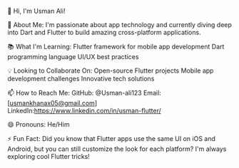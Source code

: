 👋 Hi, I'm Usman Ali!

🚀 About Me:
I'm passionate about app technology and currently diving deep into Dart and Flutter to build amazing cross-platform applications.

📚 What I'm Learning:
Flutter framework for mobile app development
Dart programming language
UI/UX best practices

💡 Looking to Collaborate On:
Open-source Flutter projects
Mobile app development challenges
Innovative tech solutions

📫 How to Reach Me:
GitHub: @Usman-ali123
Email: [usmankhanax05@gmail.com]
LinkedIn:https://www.linkedin.com/in/usman-flutter/

😄 Pronouns: He/Him

⚡ Fun Fact:
Did you know that Flutter apps use the same UI on iOS and Android, but you can still customize the look for each platform? I'm always exploring cool Flutter tricks!


<!---
Usman-ali123/Usman-ali123 is a ✨ special ✨ repository because its `README.md` (this file) appears on your GitHub profile.
You can click the Preview link to take a look at your changes.
--->
